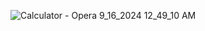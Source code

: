 ![Calculator - Opera 9_16_2024 12_49_10 AM](https://github.com/user-attachments/assets/e9f279d1-c60f-4c0a-87cc-81b003efaa35)
